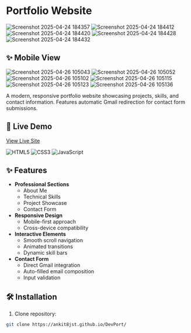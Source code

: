 # Portfolio Website

![Screenshot 2025-04-24 184357](https://github.com/user-attachments/assets/a1debccb-1591-4df2-aa11-9007d6e5f63f)
![Screenshot 2025-04-24 184412](https://github.com/user-attachments/assets/61fbea71-def5-4be1-bfc8-a1c926af8b63)
![Screenshot 2025-04-24 184420](https://github.com/user-attachments/assets/303f6188-6be5-4a67-b8ec-b4a18af934c5)
![Screenshot 2025-04-24 184428](https://github.com/user-attachments/assets/886c1905-40f7-475b-9f42-1ff3dea49367)
![Screenshot 2025-04-24 184432](https://github.com/user-attachments/assets/f9f416ae-d115-4ee3-aeb3-25036869d927)

## ✨ Mobile View
![Screenshot 2025-04-26 105043](https://github.com/user-attachments/assets/68b9dc8c-f3d4-45ab-b293-459bd7a0ea31)
![Screenshot 2025-04-26 105052](https://github.com/user-attachments/assets/08d6a2dc-3008-4d80-b5c9-d825606f8cbf)
![Screenshot 2025-04-26 105102](https://github.com/user-attachments/assets/f2856a1c-0f8e-4cbe-8374-b82f98174b5b)
![Screenshot 2025-04-26 105115](https://github.com/user-attachments/assets/0f0963c5-cd8c-4e03-87c8-7461c471493f)
![Screenshot 2025-04-26 105123](https://github.com/user-attachments/assets/389efd90-dd89-4332-a67b-d4ef95205d3f)
![Screenshot 2025-04-26 105136](https://github.com/user-attachments/assets/736baba6-2546-4be9-aa1b-1d0829a14b05)



A modern, responsive portfolio website showcasing projects, skills, and contact information. Features automatic Gmail redirection for contact form submissions.

## 🚀 Live Demo  
[View Live Site](https://ankit8jst.github.io/DevPort/) 

![HTML5](https://img.shields.io/badge/HTML5-E34F26?style=for-the-badge&logo=html5&logoColor=white)
![CSS3](https://img.shields.io/badge/CSS3-1572B6?style=for-the-badge&logo=css3&logoColor=white)
![JavaScript](https://img.shields.io/badge/JavaScript-F7DF1E?style=for-the-badge&logo=javascript&logoColor=black)

## ✨ Features

- **Professional Sections**
  - About Me
  - Technical Skills
  - Project Showcase
  - Contact Form
- **Responsive Design**
  - Mobile-first approach
  - Cross-device compatibility
- **Interactive Elements**
  - Smooth scroll navigation
  - Animated transitions
  - Dynamic skill bars
- **Contact Form**
  - Direct Gmail integration
  - Auto-filled email composition
  - Input validation

## 🛠️ Installation

1. Clone repository:
```bash
git clone https://ankit8jst.github.io/DevPort/
